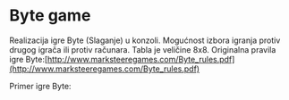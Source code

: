 # Byte game
Realizacija igre Byte (Slaganje) u konzoli. Mogućnost izbora igranja protiv drugog igrača ili protiv računara. Tabla je veličine 8x8.
Originalna pravila igre Byte:[http://www.marksteeregames.com/Byte_rules.pdf](http://www.marksteeregames.com/Byte_rules.pdf)

Primer igre Byte:
